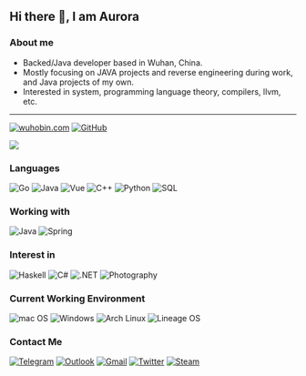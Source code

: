 ## Hi there 👋, I am Aurora

### About me

* Backed/Java developer based in Wuhan, China.
* Mostly focusing on JAVA projects and reverse engineering during work, and Java projects of my own.
* Interested in system, programming language theory, compilers, llvm, etc.

---

[![wuhobin.com](https://img.shields.io/badge/-wuhobin.com-00A98F?&logo=About.me&logoColor=FFFFFF)](https://wuhobin.com/)
[![GitHub](https://img.shields.io/badge/-GitHub-181717?&logo=GitHub)](https://github.com/wuhobin) 

![](https://github-readme-stats.vercel.app/api?username=wuhobin)

### Languages

![Go](https://img.shields.io/badge/-Go-000?&logo=Go)
![Java](https://img.shields.io/badge/-Java-000?&logo=Java)
![Vue](https://img.shields.io/badge/-Vue-000?&logo=Vue)
![C++](https://img.shields.io/badge/-C++-000?&logo=C%2B%2B&logoColor=00599C)
![Python](https://img.shields.io/badge/-Python-000?&logo=python)
![SQL](https://img.shields.io/badge/-SQL-000?&logo=sqlite&logoColor=003b57)

### Working with

![Java](https://img.shields.io/badge/-Java-000?&logo=Java&logoColor=3ddc84)
![Spring](https://img.shields.io/badge/-Spring-000?&logo=Spring)

### Interest in

![Haskell](https://img.shields.io/badge/-Haskell-000?&logo=haskell&logoColor=5D4F85)
![C#](https://img.shields.io/badge/-C%23-000?&logo=C-Sharp&logoColor=239120)
![.NET](https://img.shields.io/badge/-.NET-000?&logo=.NET&logoColor=512bD4)
![Photography](https://img.shields.io/badge/-Photography-000?&logo=adobe%20lightroom&logoColor=31A8FF)

### Current Working Environment

![mac OS](https://img.shields.io/badge/-macOS-000?&logo=apple)
![Windows](https://img.shields.io/badge/-Windows-000?&logo=windows-11&logoColor=0078D4)
![Arch Linux](https://img.shields.io/badge/Arch_Linux-000?logo=archlinux)
![Lineage OS](https://img.shields.io/badge/LineageOS-000?&logo=lineageos&logoColor=167C80)

### Contact Me

[![Telegram](https://img.shields.io/badge/Telegram-2CA5E0?&logo=telegram&logoColor=white)](https://t.me/Eterocell)
[![Outlook](https://img.shields.io/badge/eterocell@outlook.com-0078D4?&logo=microsoft-outlook&logoColor=white)](Mailto:eterocell@outlook.com)
[![Gmail](https://img.shields.io/badge/eterocell@gmail.com-D14836?&logo=gmail&logoColor=white)](Mailto:eterocell@gmail.com)
[![Twitter](https://img.shields.io/badge/Eterocell%20-%231DA1F2.svg?&logo=Twitter&logoColor=white)](https://twitter.com/Eterocell/)
[![Steam](https://img.shields.io/badge/Steam%20-%23000000.svg?&logo=steam&logoColor=white)](https://steamcommunity.com/profiles/76561198107269769)
